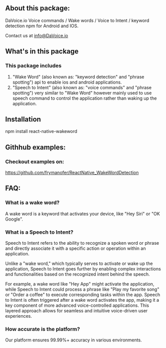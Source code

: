 ## About this package:
DaVoice.io Voice commands / Wake words / Voice to Intent / keyword detection npm for Android and IOS.

Contact us at info@DaVoice.io

## What's in this package

### This package includes 
1. "Wake Word" (also known as: "keyword detection" and "phrase spotting") api to enable ios and android applications.
2. "Speech to Intent" (also known as: "voice commands" and "phrase spotting") very similar to "Wake Word" however mainly used to use speech command to control the application rather than waking up the application.

## Installation
npm install react-native-wakeword

## Githhub examples:

### Checkout examples on:
https://github.com/frymanofer/ReactNative_WakeWordDetection


## FAQ:

### What is a wake word?

A wake word is a keyword that activates your device, like "Hey Siri" or "OK Google".

### What is a Speech to Intent?

Speech to Intent refers to the ability to recognize a spoken word or phrase
and directly associate it with a specific action or operation within an application.

Unlike a "wake word," which typically serves to activate or wake up the application,
Speech to Intent goes further by enabling complex interactions and functionalities
based on the recognized intent behind the speech.

For example, a wake word like "Hey App" might activate the application, while Speech
to Intent could process a phrase like "Play my favorite song" or "Order a coffee" to
execute corresponding tasks within the app.
Speech to Intent is often triggered after a wake word activates the app, making it a key
component of more advanced voice-controlled applications. This layered approach allows for
seamless and intuitive voice-driven user experiences.

### How accurate is the platform?

Our platform ensures 99.99%+ accuracy in various environments.

